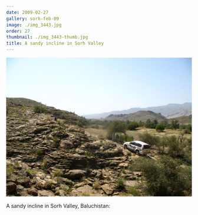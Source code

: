 ```yaml
---
date: 2009-02-27
gallery: sorh-feb-09
image: ./img_3443.jpg
order: 27
thumbnail: ./img_3443-thumb.jpg
title: A sandy incline in Sorh Valley
---
```


![A sandy incline in Sorh Valley](./img_3443.jpg)

A sandy incline in Sorh Valley, Baluchistan: